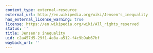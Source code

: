 ```yaml
---
content_type: external-resource
external_url: http://en.wikipedia.org/wiki/Jensen's_inequality
has_external_license_warning: true
license: https://en.wikipedia.org/wiki/All_rights_reserved
status: ''
title: Jensen's inequality
uid: c2a457d5-29f1-4e8a-a512-f4c9b9ab67bf
wayback_url: ''
---
```

